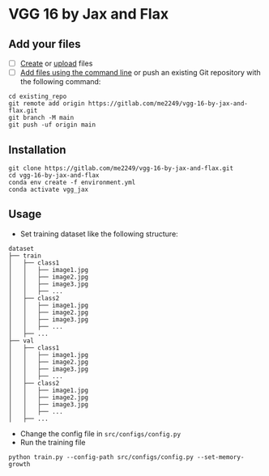 # VGG 16 by Jax and Flax

## Add your files

- [ ] [Create](https://docs.gitlab.com/ee/user/project/repository/web_editor.html#create-a-file) or [upload](https://docs.gitlab.com/ee/user/project/repository/web_editor.html#upload-a-file) files
- [ ] [Add files using the command line](https://docs.gitlab.com/ee/gitlab-basics/add-file.html#add-a-file-using-the-command-line) or push an existing Git repository with the following command:

```
cd existing_repo
git remote add origin https://gitlab.com/me2249/vgg-16-by-jax-and-flax.git
git branch -M main
git push -uf origin main
```

## Installation

```
git clone https://gitlab.com/me2249/vgg-16-by-jax-and-flax.git
cd vgg-16-by-jax-and-flax
conda env create -f environment.yml
conda activate vgg_jax
```

## Usage
- Set training dataset like the following structure:
```
dataset
├── train
│   ├── class1
│   │   ├── image1.jpg
│   │   ├── image2.jpg
│   │   ├── image3.jpg
│   │   ├── ...
│   ├── class2
│   │   ├── image1.jpg
│   │   ├── image2.jpg
│   │   ├── image3.jpg
│   │   ├── ...
│   ├── ...
├── val
│   ├── class1
│   │   ├── image1.jpg
│   │   ├── image2.jpg
│   │   ├── image3.jpg
│   │   ├── ...
│   ├── class2
│   │   ├── image1.jpg
│   │   ├── image2.jpg
│   │   ├── image3.jpg
│   │   ├── ...
│   ├── ...
```
- Change the config file in `src/configs/config.py`
- Run the training file
```
python train.py --config-path src/configs/config.py --set-memory-growth
```